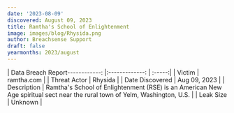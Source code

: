 ```yaml
---
date: '2023-08-09'
discovered: August 09, 2023
title: Ramtha's School of Enlightenment
image: images/blog/Rhysida.png
author: Breachsense Support
draft: false
yearmonths: 2023/august
---
```


| Data Breach Report------------:     |:-------------:    | :-----:|
| Victim      | ramtha.com      | 
| Threat Actor      | Rhysida      | 
| Date Discovered      | Aug 09, 2023      | 
| Description      | Ramtha's School of Enlightenment (RSE) is an American New Age spiritual sect near the rural town of Yelm, Washington, U.S.      | 
| Leak Size      | Unknown      | 

